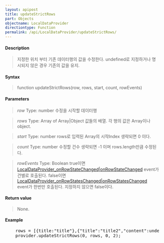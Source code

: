 ```yaml
---
layout: apipost
title: updateStrictRows
part: Objects
objectname: LocalDataProvider
directiontype: Function
permalink: /api/LocalDataProvider/updateStrictRows/
---
```



#### Description

> 지정한 위치 부터 기존 데이터행의 값을 수정한다.
> undefined로 지정하거나 명시되지 않은 경우 기존의 값을 유지.

#### Syntax

> function updateStrictRows(row, rows, start, count, rowEvents)

#### Parameters

> *row*
> Type: number
> 수정을 시작할 데이터행

> *rows*
> Type: Array of Array|Object
> 값들의 배열. 각 행의 값은 Array이나 object.

> *start*
> Type: number
> rows로 입력된 Array의 시작Index 생략되면 0 이다.

> *count*
> Type: number
> 수정할 건수 생략되면 -1 이며 rows.length만큼 수정된다.

> *rowEvents*
> Type: Boolean
> true이면 [LocalDataProvider_onRowStateChanged|onRowStateChanged](/api/LocalDataProvider/) event가 건별로 호출된다.
> false이면 [LocalDataProvider_onRowStatesChanged|onRowStatesChanged](/api/LocalDataProvider/) event가 한번만 호출된다.
> 지정하지 않으면 false이다.

#### Return value

> None.

#### Example

<pre>
    rows = [{title:"title"},{"title":"title2","content":undefined}];
    provider.updateStrictRows(0, rows, 0, 2);
</pre>
